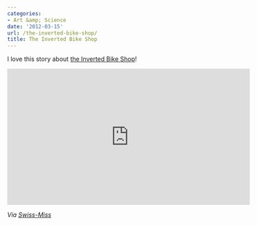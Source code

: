 ```yaml
---
categories:
- Art &amp; Science
date: '2012-03-15'
url: /the-inverted-bike-shop/
title: The Inverted Bike Shop
---
```


I love this story about <a href="http://vimeo.com/36258512">the Inverted Bike Shop</a>!

<iframe class="alignc" src="https://player.vimeo.com/video/36258512?portrait=0" width="560" height="315" frameborder="0" webkitAllowFullScreen mozallowfullscreen allowFullScreen></iframe>

<em>Via <a href="http://www.swiss-miss.com/2012/03/the-inverted-bike-shop.html">Swiss-Miss</a></em>